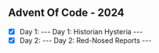 ## Advent Of Code - 2024

- [X] Day 1: --- Day 1: Historian Hysteria ---
- [X] Day 2: --- Day 2: Red-Nosed Reports ---